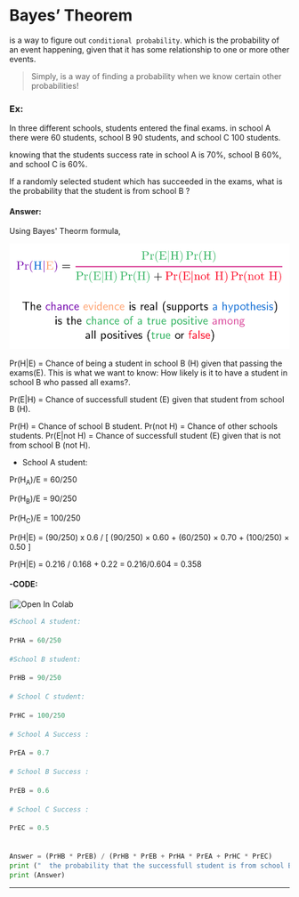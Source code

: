 # Bayes’ Theorem

is a way to figure out ```conditional probability```. which is the probability of an event happening, given that it has some relationship to one or more other events.
 
>  Simply, is a way of finding a probability when we know certain other probabilities!



### Ex:

In three different schools, students entered the final exams. in school A there were 60 students, school B 90 students, and school C 100 students.

knowing that the students success rate in school A is 70%, school B 60%, and school C is 60%. 

If a randomly selected student which has succeeded  in the exams, what is the probability that the student is from school B ?

#### Answer:


Using Bayes' Theorm formula, 

<img src="https://github.com/ahmedAlraimi/Olasilik/raw/master/HW3/img/Bayes_Theorem.png" />
 
Pr(H|E) = Chance of being a student in school B (H) given that passing the exams(E). This is what we want to know: How likely is it to have a student in school B who passed all exams?.

Pr(E|H) = Chance of successfull student (E) given that student from school B (H). 

Pr(H) = Chance of school B student.
Pr(not H) = Chance of other schools students.
Pr(E|not H) = Chance of successfull student (E) given that is not from school B (not H). 

* School A student: 


Pr(H<sub>A</sub>)/E = 60/250

Pr(H<sub>B</sub>)/E = 90/250

Pr(H<sub>C</sub>)/E = 100/250


Pr(H|E) = (90/250) x 0.6 / [  (90/250) × 0.60 + (60/250) × 0.70 + (100/250) × 0.50 ]

Pr(H|E) = 0.216 / 0.168 + 0.22 = 0.216/0.604 = 0.358


#### -CODE:
[![Open In Colab](https://colab.research.google.com/drive/1AVv0fuqjqHepAA7aw-X9-eMVdTxRWNUd?authuser=1#scrollTo=uA0oqU2S8Afw&line=31&uniqifier=1)
``` python
#School A student:

PrHA = 60/250

#School B student:

PrHB = 90/250

# School C student:

PrHC = 100/250

# School A Success :

PrEA = 0.7

# School B Success :

PrEB = 0.6

# School C Success :

PrEC = 0.5


Answer = (PrHB * PrEB) / (PrHB * PrEB + PrHA * PrEA + PrHC * PrEC) 
print ("  the probability that the successfull student is from school B = ",end="")
print (Answer)

``` 

___
